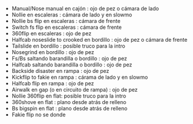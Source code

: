 - Manual/Nose manual en cajón : ojo de pez o cámara de lado
- Nollie en escaleras : cámara de lado y en slowmo
- Nollie bs flip en escaleras : cámara de frente
- Switch fs flip en escaleras : cámara de frente
- 360flip en escaleras : ojo de pez
- Halfcab noseslide to crooked en bordillo : ojo de pez o cámara de frente
- Tailslide en bordillo : posible truco para la intro
- Nosegrind en bordillo : ojo de pez
- Fs/Bs saltando barandilla o bordillo : ojo de pez
- Halfcab saltando barandilla o bordillo : ojo de pez
- Backside disaster en rampa : ojo de pez
- Kickflip to fakie en rampa : cárama de lado y en slowmo
- Halfcab flip en rampa : ojo de pez
- Airwalk en gap (o en circuito de rampa) : ojo de pez
- Nollie 360flip en flat: posible truco para la intro
- 360shove en flat : plano desde atrás de relleno
- Bs bigspin en flat : plano desde atrás de relleno
- Fakie flip no se donde
